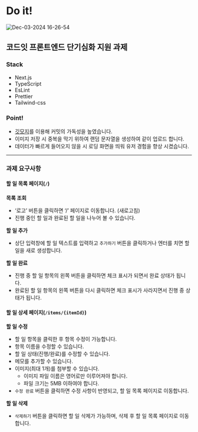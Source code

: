 # Do it!

![Dec-03-2024 16-26-54](https://github.com/user-attachments/assets/7f9f18f8-6fe4-4c90-8862-911be6eee020)


## 코드잇 프론트엔드 단기심화 지원 과제

### Stack
- Next.js
- TypeScript
- EsLint
- Prettier
- Tailwind-css

### Point!
- [깃모지](https://gitmoji.dev/)를 이용해 커밋의 가독성을 높였습니다.
- 이미지 저장 시 중복을 막기 위하여 랜덤 문자열을 생성하여 같이 업로드 합니다.
- 데이터가 빠르게 들어오지 않을 시 로딩 화면을 띄워 유저 경험을 향상 시켰습니다.

---

### 과제 요구사항

#### 할 일 목록 페이지(`/`)

**목록 조회**

- ‘로고’ 버튼을 클릭하면 ‘/’ 페이지로 이동합니다. (새로고침)
- 진행 중인 할 일과 완료된 할 일을 나누어 볼 수 있습니다.

**할 일 추가**

- 상단 입력창에 할 일 텍스트를 입력하고 `추가하기` 버튼을 클릭하거나 엔터를 치면 할 일을 새로 생성합니다.

**할 일 완료**

- 진행 중 할 일 항목의 왼쪽 버튼을 클릭하면 체크 표시가 되면서 완료 상태가 됩니다.
- 완료된 할 일 항목의 왼쪽 버튼을 다시 클릭하면 체크 표시가 사라지면서 진행 중 상태가 됩니다.

#### 할 일 상세 페이지(`/items/{itemId}`)

**할 일 수정**

- 할 일 항목을 클릭한 후 항목 수정이 가능합니다.
- 항목 이름을 수정할 수 있습니다.
- 할 일 상태(진행/완료)를 수정할 수 있습니다.
- 메모를 추가할 수 있습니다.
- 이미지(최대 1개)를 첨부할 수 있습니다.
    - 이미지 파일 이름은 영어로만 이루어져야 합니다.
    - 파일 크기는 5MB 이하여야 합니다.
- `수정 완료` 버튼을 클릭하면 수정 사항이 반영되고, 할 일 목록 페이지로 이동합니다.

**할 일 삭제**

- `삭제하기` 버튼을 클릭하면 할 일 삭제가 가능하며, 삭제 후 할 일 목록 페이지로 이동합니다.
